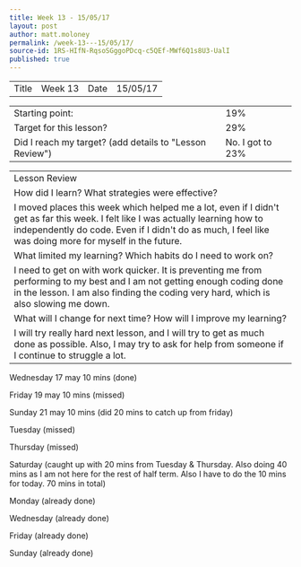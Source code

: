 ```yaml
---
title: Week 13 - 15/05/17
layout: post
author: matt.moloney
permalink: /week-13---15/05/17/
source-id: 1RS-HIfN-RqsoSGggoPDcq-c5QEf-MWf6Q1s8U3-UalI
published: true
---
```

<table>
  <tr>
    <td>Title</td>
    <td>Week 13</td>
    <td>Date</td>
    <td>15/05/17</td>
  </tr>
</table>


<table>
  <tr>
    <td>Starting point:</td>
    <td>19%</td>
  </tr>
  <tr>
    <td>Target for this lesson?</td>
    <td>29%</td>
  </tr>
  <tr>
    <td>Did I reach my target? 
(add details to "Lesson Review")</td>
    <td> No. I got to 23%</td>
  </tr>
</table>


<table>
  <tr>
    <td>Lesson Review</td>
  </tr>
  <tr>
    <td>How did I learn? What strategies were effective? </td>
  </tr>
  <tr>
    <td>I moved places this week which helped me a lot, even if I didn't get as far this week. I felt like I was actually learning how to independently do code. Even if I didn't do as much, I feel like was doing more for myself in the future. </td>
  </tr>
  <tr>
    <td>What limited my learning? Which habits do I need to work on? </td>
  </tr>
  <tr>
    <td>I need to get on with work quicker. It is preventing me from performing to my best and I am not getting enough coding done in the lesson. I am also finding the coding very hard, which is also slowing me down.</td>
  </tr>
  <tr>
    <td>What will I change for next time? How will I improve my learning?</td>
  </tr>
  <tr>
    <td>I will try really hard next lesson, and I will try to get as much done as possible. Also, I may try to ask for help from someone if I continue to struggle a lot.</td>
  </tr>
</table>


Wednesday 17 may 10 mins   (done)

Friday 19 may 10 mins   (missed)

Sunday 21 may 10 mins   (did 20 mins to catch up from friday)

Tuesday (missed)

Thursday (missed)

Saturday (caught up with 20 mins from Tuesday & Thursday. Also doing 40 mins as I am not here for the rest of half term. Also I have to do the 10 mins for today. 70 mins in total)

Monday (already done)

Wednesday (already done)

Friday (already done)

Sunday (already done)

